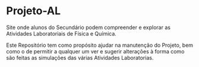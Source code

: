 # Projeto-AL

 Site onde alunos do Secundário podem compreender e explorar as Atividades Laboratoriais de Física e Química.
 
 Este Repositório tem como propósito ajudar na manutenção do Projeto, bem como o de permitir a qualquer um ver e sugerir alterações à forma como são feitas as simulações das várias Atividades Laboratorias.
